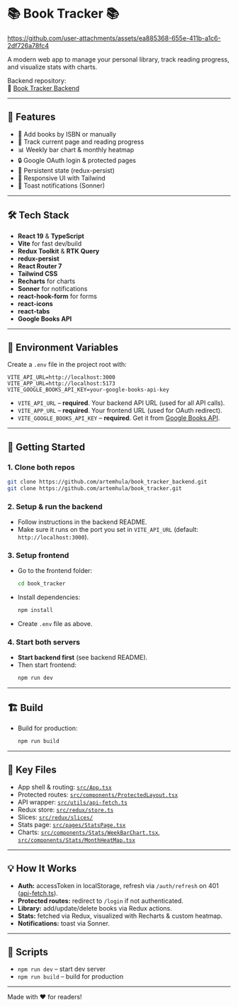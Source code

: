 # 📚 Book Tracker 📚

https://github.com/user-attachments/assets/ea885368-655e-411b-a1c6-2df726a78fc4

A modern web app to manage your personal library, track reading progress, and visualize stats with charts.

Backend repository:  
🔗 [Book Tracker Backend](https://github.com/artemhula/book_tracker_backend)

---

## 🚀 Features

- 📖 Add books by ISBN or manually
- 📝 Track current page and reading progress
- 📊 Weekly bar chart & monthly heatmap
- 🔒 Google OAuth login & protected pages
- 💾 Persistent state (redux-persist)
- 🎨 Responsive UI with Tailwind
- 🔔 Toast notifications (Sonner)

---

## 🛠️ Tech Stack

- **React 19** & **TypeScript**
- **Vite** for fast dev/build
- **Redux Toolkit** & **RTK Query**
- **redux-persist**
- **React Router 7**
- **Tailwind CSS**
- **Recharts** for charts
- **Sonner** for notifications
- **react-hook-form** for forms
- **react-icons**
- **react-tabs**
- **Google Books API**

---

## 🔑 Environment Variables

Create a `.env` file in the project root with:

```
VITE_API_URL=http://localhost:3000
VITE_APP_URL=http://localhost:5173
VITE_GOOGLE_BOOKS_API_KEY=your-google-books-api-key
```

- `VITE_API_URL` – **required**. Your backend API URL (used for all API calls).
- `VITE_APP_URL` – **required**. Your frontend URL (used for OAuth redirect).
- `VITE_GOOGLE_BOOKS_API_KEY` – **required**. Get it from [Google Books API](https://developers.google.com/books/docs/v1/using#APIKey).

---

## 🏁 Getting Started

### 1. Clone both repos

```bash
git clone https://github.com/artemhula/book_tracker_backend.git
git clone https://github.com/artemhula/book_tracker.git
```

### 2. Setup & run the backend

- Follow instructions in the backend README.
- Make sure it runs on the port you set in `VITE_API_URL` (default: `http://localhost:3000`).

### 3. Setup frontend

- Go to the frontend folder:
  ```bash
  cd book_tracker
  ```
- Install dependencies:
  ```bash
  npm install
  ```
- Create `.env` file as above.

### 4. Start both servers

- **Start backend first** (see backend README).
- Then start frontend:
  ```bash
  npm run dev
  ```

---

## 🏗️ Build

- Build for production:
  ```bash
  npm run build
  ```

---

## 📂 Key Files

- App shell & routing: [`src/App.tsx`](src/App.tsx)
- Protected routes: [`src/components/ProtectedLayout.tsx`](src/components/ProtectedLayout.tsx)
- API wrapper: [`src/utils/api-fetch.ts`](src/utils/api-fetch.ts)
- Redux store: [`src/redux/store.ts`](src/redux/store.ts)
- Slices: [`src/redux/slices/`](src/redux/slices/)
- Stats page: [`src/pages/StatsPage.tsx`](src/pages/StatsPage.tsx)
- Charts: [`src/components/Stats/WeekBarChart.tsx`](src/components/Stats/WeekBarChart.tsx), [`src/components/Stats/MonthHeatMap.tsx`](src/components/Stats/MonthHeatMap.tsx)

---

## 💡 How It Works

- **Auth:** accessToken in localStorage, refresh via `/auth/refresh` on 401 ([api-fetch.ts](src/utils/api-fetch.ts)).
- **Protected routes:** redirect to `/login` if not authenticated.
- **Library:** add/update/delete books via Redux actions.
- **Stats:** fetched via Redux, visualized with Recharts & custom heatmap.
- **Notifications:** toast via Sonner.

---

## 📜 Scripts

- `npm run dev` – start dev server
- `npm run build` – build for production

---

Made with ❤️ for readers!
